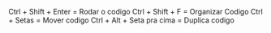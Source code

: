 Ctrl + Shift + Enter = Rodar o codigo
Ctrl + Shift + F = Organizar Codigo
Ctrl + Setas = Mover codigo
Ctrl + Alt + Seta pra cima = Duplica codigo
